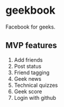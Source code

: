 # geekbook
Facebook for geeks.

## MVP features
1. Add friends
2. Post status
3. Friend tagging
4. Geek news
5. Technical quizzes
6. Geek score
7. Login with github